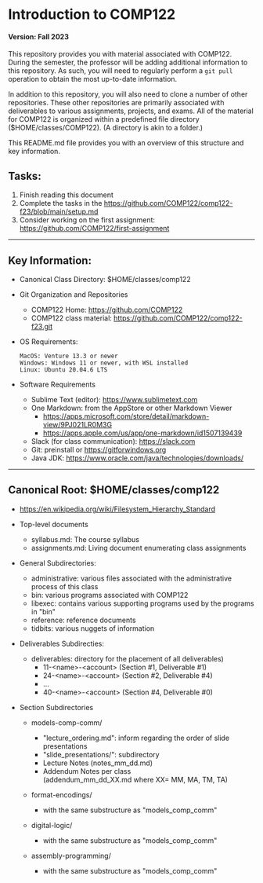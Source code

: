 # Introduction to COMP122
#### Version: Fall 2023

This repository provides you with material associated with COMP122.  During the semester, the professor will be adding additional information to this repository. As such, you will need to regularly perform a `git pull` operation to obtain the most up-to-date information.

In addition to this repository, you will also need to clone a number of other repositories. These other repositories are primarily associated with deliverables to various assignments, projects, and exams.  All of the material for COMP122 is organized within a predefined file directory ($HOME/classes/COMP122).  (A directory is akin to a folder.)

This README.md file provides you with an overview of this structure and key information.

## Tasks:
   1. Finish reading this document
   1. Complete the tasks in the https://github.com/COMP122/comp122-f23/blob/main/setup.md
   1. Consider working on the first assignment: https://github.com/COMP122/first-assignment

---
## Key Information:
  * Canonical Class Directory: $HOME/classes/comp122

  * Git Organization and Repositories
    - COMP122 Home: https://github.com/COMP122
    - COMP122 class material: https://github.com/COMP122/comp122-f23.git

  * OS Requirements:
    ```
    MacOS: Venture 13.3 or newer
    Windows: Windows 11 or newer, with WSL installed
    Linux: Ubuntu 20.04.6 LTS
    ```

  * Software Requirements
    - Sublime Text (editor): https://www.sublimetext.com
    - One Markdown: from the AppStore or other Markdown Viewer
       - https://apps.microsoft.com/store/detail/markdown-view/9PJ021LR0M3G
       - https://apps.apple.com/us/app/one-markdown/id1507139439
    - Slack (for class communication): https://slack.com 
    - Git: preinstall or https://gitforwindows.org
    - Java JDK: https://www.oracle.com/java/technologies/downloads/
 


---
## Canonical Root: $HOME/classes/comp122
  * https://en.wikipedia.org/wiki/Filesystem_Hierarchy_Standard
  * Top-level documents
    - syllabus.md: The course syllabus
    - assignments.md: Living document enumerating class assignments

    
  * General Subdirectories:
    - administrative: various files associated with the administrative process of this class
    - bin: various programs associated with COMP122
    - libexec: contains various supporting programs used by the programs in "bin"
    - reference: reference documents
    - tidbits: various nuggets of information

  * Deliverables Subdirecties:
    - deliverables: directory for the placement of all deliverables)
      - 11-\<name\>-\<account\> (Section #1, Deliverable #1)
      - 24-\<name\>-\<account\> (Section #2, Deliverable #4)
      - ...
      - 40-\<name\>-\<account\> (Section #4, Deliverable #0)

  * Section Subdirectories
    - models-comp-comm/
      - "lecture_ordering.md": inform regarding the order of slide presentations
      - "slide_presentations/":  subdirectory
      - Lecture Notes (notes_mm_dd.md)
      - Addendum Notes per class <br>
        (addendum_mm_dd_XX.md where XX= MM, MA, TM, TA)

    - format-encodings/
      - with the same substructure as "models_comp_comm"

    - digital-logic/
      - with the same substructure as "models_comp_comm"

    - assembly-programming/
      - with the same substructure as "models_comp_comm"

